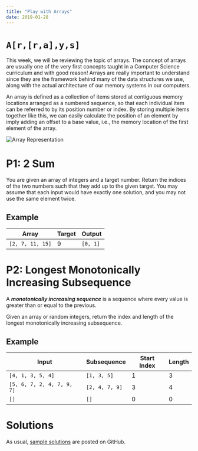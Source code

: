 ```yaml
---
title: "Play with Arrays"
date: 2019-01-28
---
```


# `A[r,[r,a],y,s]`

This week, we will be reviewing the topic of arrays. The concept of arrays are usually one of the very first concepts taught in a Computer Science curriculum and with good reason! Arrays are really important to understand since they are the framework behind many of the data structures we use, along with the actual architecture of our memory systems in our computers.

An array is defined as a collection of items stored at contiguous memory locations arranged as a numbered sequence, so that each individual item can be referred to by its position number or index. By storing multiple items together like this, we can easily calculate the position of an element by imply adding an offset to a base value, i.e., the memory location of the first element of the array.

![Array Representation](https://cdncontribute.geeksforgeeks.org/wp-content/uploads/array-2.png)


# P1: 2 Sum

You are given an array of integers and a target number. Return the indices of the two numbers such that they add up to the given target. You may assume that each input would have exactly one solution, and you may not use the same element twice.

## Example

| Array            | Target       | Output      |
|------------------|--------------|-------------|
| `[2, 7, 11, 15]` |            9 | `[0, 1]`    |


# P2: Longest Monotonically Increasing Subsequence

A ***monotonically increasing sequence*** is a sequence where every value is greater than or equal to the previous.

Given an array or random integers, return the index and length of the longest monotonically increasing subsequence.

## Example

| Input                      | Subsequence    | Start Index | Length |
|----------------------------|----------------|-------------|--------|
| `[4, 1, 3, 5, 4]`          | `[1, 3, 5]`    |           1 |      3 |
| `[5, 6, 7, 2, 4, 7, 9, 7]` | `[2, 4, 7, 9]` |           3 |      4 |
| `[]`                       | `[]`           |           0 |      0 |


# Solutions

As usual, [sample solutions][csip-uga/archive] are posted on GitHub.

[csip-uga/archive]: https://github.com/csip-uga/archive
